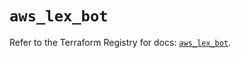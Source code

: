 # `aws_lex_bot`

Refer to the Terraform Registry for docs: [`aws_lex_bot`](https://registry.terraform.io/providers/hashicorp/aws/4.54.0/docs/resources/lex_bot).
